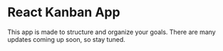# React Kanban App

This app is made to structure and organize your goals. There are many updates coming up soon, so stay tuned.
